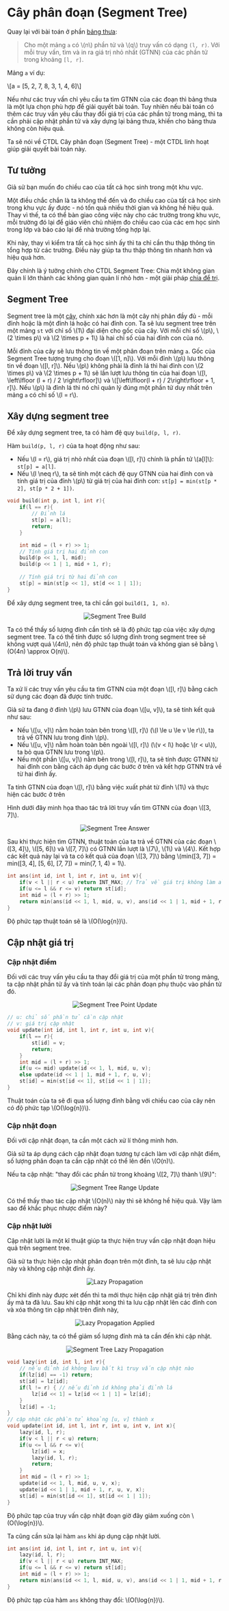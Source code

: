 # Cây phân đoạn (Segment Tree)

Quay lại với bài toán ở phần [bảng thưa](./sparse-table.md):

> Cho một mảng `a` có \\(n\\) phần tử và \\(q\\) truy vấn có dạng `(l, r)`. Với mỗi truy vấn, tìm và in ra giá trị nhỏ nhất (GTNN) của các phần tử trong khoảng `[l, r]`.

Mảng `a` ví dụ:

\\[a = [5, 2, 7, 8, 3, 1, 4, 6]\\]

Nếu như các truy vấn chỉ yêu cầu ta tìm GTNN của các đoạn thì bảng thưa là một lựa chọn phù hợp để giải quyết bài toán. Tuy nhiên nếu bài toán có thêm các truy vấn yêu cầu thay đổi giá trị của các phần tử trong mảng, thì ta cần phải cập nhật phần tử và xây dựng lại bảng thưa, khiến cho bảng thưa không còn hiệu quả.

Ta sẽ nói về CTDL Cây phân đoạn (Segment Tree) - một CTDL linh hoạt giúp giải quyết bài toán này.

## Tư tưởng

Giả sử bạn muốn đo chiều cao của tất cả học sinh trong một khu vực. 

Một điều chắc chắn là ta không thể đến và đo chiều cao của tất cả học sinh trong khu vực ấy được - nó tốn quả nhiều thời gian và không hề hiệu quả. Thay vì thế, ta có thể bàn giao công việc này cho các trường trong khu vực, mỗi trường đó lại để giáo viên chủ nhiệm đo chiều cao của các em học sinh trong lớp và báo cáo lại để nhà trường tổng hợp lại. 

Khi này, thay vì kiểm tra tất cả học sinh ấy thì ta chỉ cần thu thập thông tin tổng hợp từ các trường. Điều này giúp ta thu thập thông tin nhanh hơn và hiệu quả hơn.

Đây chính là ý tưởng chính cho CTDL Segment Tree: Chia một không gian quản lí lớn thành các không gian quản lí nhỏ hơn - một giải pháp [chia để trị](../algo-paradigms/dnc.md).

## Segment Tree

Segment tree là một [cây](../graph-theory/overview.md#cây), chính xác hơn là một cây nhị phân đầy đủ - mỗi đỉnh hoặc là một đỉnh lá hoặc có hai đỉnh con. Ta sẽ lưu segment tree trên một mảng `st` với chỉ số \\(1\\) đại diện cho gốc của cây. Với mỗi chỉ số \\(p\\), \\(2 \times p\\) và \\(2 \times p + 1\\) là hai chỉ số của hai đỉnh con của nó.

Mỗi đỉnh của cây sẽ lưu thông tin về một phân đoạn trên mảng `a`. Gốc của Segment Tree tượng trưng cho đoạn \\([1, n]\\). Với mỗi đỉnh \\(p\\) lưu thông tin về đoạn \\([l, r]\\). Nếu \\(p\\) không phải là đỉnh lá thì hai đỉnh con \\(2 \times p\\) và \\(2 \times p + 1\\) sẽ lần lượt lưu thông tin của hai đoạn \\([l, \left\lfloor (l + r) / 2 \right\rfloor]\\) và \\([\left\lfloor(l + r) / 2\right\rfloor + 1, r]\\). Nếu \\(p\\) là đỉnh lá thì nó chỉ quản lý đúng một phần tử duy nhất trên mảng `a` có chỉ số \\(l = r\\).

## Xây dựng segment tree

Để xây dựng segment tree, ta có hàm đệ quy `build(p, l, r)`.

Hàm `build(p, l, r)` của ta hoạt động như sau:
- Nếu \\(l = r\\), giá trị nhỏ nhất của đoạn \\([l, r]\\) chính là phần tử \\(a[l]\\): `st[p] = a[l]`.
- Nếu \\(l \neq r\\), ta sẽ tính một cách đệ quy GTNN của hai đỉnh con và tính giá trị của đỉnh \\(p\\) từ giá trị của hai đỉnh con: `st[p] = min(st[p * 2], st[p * 2 + 1])`.

```C++
void build(int p, int l, int r){
	if(l == r){
		// Đỉnh lá
		st[p] = a[l];
		return;
	}

	int mid = (l + r) >> 1;
	// Tính giá trị hai đỉnh con
	build(p << 1, l, mid);
	build(p << 1 | 1, mid + 1, r);
	
	// Tính giá trị từ hai đỉnh con
	st[p] = min(st[p << 1], st[d << 1 | 1]);
}
```

Để xây dựng segment tree, ta chỉ cần gọi `build(1, 1, n)`.

<center>
<img src="../images/segment_tree_build.png" alt="Segment Tree Build"/>
</center>

Ta có thể thấy số lượng đỉnh cần tính sẽ là độ phức tạp của việc xây dựng segment tree. Ta có thể tính được số lượng đỉnh trong segment tree sẽ không vượt quá \\(4n\\), nên độ phức tạp thuật toán và không gian sẽ bằng \\(O(4n) \approx O(n)\\).

## Trả lời truy vấn

Ta xử lí các truy vấn yêu cầu ta tìm GTNN của một đoạn \\([l, r]\\) bằng cách sử dụng các đoạn đã được tính trước.

Giả sử ta đang ở đỉnh \\(p\\) lưu GTNN của đoạn \\([u, v]\\), ta sẽ tính kết quả như sau:

- Nếu \\([u, v]\\) nằm hoàn toàn bên trong \\([l, r]\\) (\\(l \le u \le v \le r\\)), ta trả về GTNN lưu trong đỉnh \\(p\\).
- Nếu \\([u, v]\\) nằm hoàn toàn bên ngoài \\([l, r]\\) (\\(v < l\\) hoặc \\(r < u\\)), ta bỏ qua GTNN lưu trong \\(p\\).
- Nếu một phần \\([u, v]\\) nằm bên trong \\([l, r]\\), ta sẽ tính được GTNN từ hai đỉnh con bằng cách áp dụng các bước ở trên và kết hợp GTNN trả về từ hai đỉnh ấy.

Ta tính GTNN của đoạn \\([l, r]\\) bằng việc xuất phát từ đỉnh \\(1\\) và thực hiện các bước ở trên

Hình dưới đây minh họa thao tác trả lời truy vấn tìm GTNN của đoạn \\([3, 7]\\).

<center>
<img src="../images/segment_tree_answer.png" alt="Segment Tree Answer"/>
</center>

Sau khi thực hiện tìm GTNN, thuật toán của ta trả về GTNN của các đoạn \\([3, 4]\\), \\([5, 6]\\) và \\([7, 7]\\) có GTNN lần lượt là \\(7\\), \\(1\\) và \\(4\\). Kết hợp các kết quả này lại và ta có kết quả của đoạn \\([3, 7]\\) bằng \\(min([3, 7]) = min([3, 4], [5, 6], [7, 7]) = min(7, 1, 4) = 1\\).

```C++
int ans(int id, int l, int r, int u, int v){
	if(v < l || r < u) return INT_MAX; // Trả về giá trị không làm ảnh hưởng kết quả
	if(u <= l && r <= v) return st[id];
	int mid = (l + r) >> 1;
	return min(ans(id << 1, l, mid, u, v), ans(id << 1 | 1, mid + 1, r, u, v));
}
```

Độ phức tạp thuật toán sẽ là \\(O(\log{n})\\).

## Cập nhật giá trị 

### Cập nhật điểm

Đối với các truy vấn yêu cầu ta thay đổi giá trị của một phần tử trong mảng, ta cập nhật phần tử ấy và tính toán lại các phân đoạn phụ thuộc vào phần tử đó.

<center>
<img src="../images/segment_tree_point_update.png" alt="Segment Tree Point Update"/>
</center>

```C++
// u: chỉ số phần tử cần cập nhật
// v: giá trị cập nhật
void update(int id, int l, int r, int u, int v){
	if(l == r){
		st[id] = v;
		return;
	}
	int mid = (l + r) >> 1;
	if(u <= mid) update(id << 1, l, mid, u, v);
	else update(id << 1 | 1, mid + 1, r, u, v);
	st[id] = min(st[id << 1], st[id << 1 | 1]);
}
```

Thuật toán của ta sẽ đi qua số lượng đỉnh bằng với chiều cao của cây nên có độ phức tạp \\(O(\log{n})\\).

### Cập nhật đoạn

Đối với cập nhật đoạn, ta cần một cách xử lí thông minh hơn.

Giả sử ta áp dụng cách cập nhật đoạn tương tự cách làm với cập nhật điểm, số lượng phân đoạn ta cần cập nhật có thể lên đến \\(O(n)\\). 

Nếu ta cập nhật: "thay đổi các phần tử trong khoảng \\([2, 7]\\) thành \\(9\\)":

<center>
<img src="../images/segment_tree_range_update.png" alt="Segment Tree Range Update"/>
</center>

Có thể thấy thao tác cập nhật \\(O(n)\\) này thì sẽ không hề hiệu quả. Vậy làm sao để khắc phục nhược điểm này? 
	
### Cập nhật lười

Cập nhật lười là một kĩ thuật giúp ta thực hiện truy vấn cập nhật đoạn hiệu quả trên segment tree.

Giả sử ta thực hiện cập nhật phân đoạn trên một đỉnh, ta sẽ lưu cập nhật này và không cập nhật đỉnh ấy. 

<center>
<img src="../images/lazy_propagation.png" alt="Lazy Propagation"/>
</center>

Chỉ khi đỉnh này được xét đến thì ta mới thực hiện cập nhật giá trị trên đỉnh ấy mà ta đã lưu. Sau khi cập nhật xong thì ta lưu cập nhật lên các đỉnh con và xóa thông tin cập nhật trên đỉnh này,

<center>
<img src="../images/lazy_propagation_applied.png" alt="Lazy Propagation Applied"/>
</center>

Bằng cách này, ta có thể giảm số lượng đỉnh mà ta cần đến khi cập nhật.

<center>
<img src="../images/segment_tree_lazy_propagation.png" alt="Segment Tree Lazy Propagation"/>
</center>

```C++
void lazy(int id, int l, int r){
	// nếu đỉnh id không lưu bất kì truy vấn cập nhật nào
	if(lz[id] == -1) return;
	st[id] = lz[id];
	if(l != r) { // nếu đỉnh id không phải đỉnh lá
		lz[id << 1] = lz[id << 1 | 1] = lz[id];
	}
	lz[id] = -1;
}
// cập nhật các phần tử khoảng [u, v] thành x
void update(int id, int l, int r, int u, int v, int x){
	lazy(id, l, r);
	if(v < l || r < u) return;
	if(u <= l && r <= v){
		lz[id] = x;
		lazy(id, l, r);
		return;
	}
	int mid = (l + r) >> 1;
	update(id << 1, l, mid, u, v, x);
	update(id << 1 | 1, mid + 1, r, u, v, x);
	st[id] = min(st[id << 1], st[id << 1 | 1]);
}
```

Độ phức tạp của truy vấn cập nhật đoạn giờ đây giảm xuống còn \\(O(\log{n})\\).

Ta cũng cần sửa lại hàm `ans` khi áp dụng cập nhật lười.

```C++
int ans(int id, int l, int r, int u, int v){
	lazy(id, l, r);
	if(v < l || r < u) return INT_MAX;
	if(u <= l && r <= v) return st[id];
	int mid = (l + r) >> 1;
	return min(ans(id << 1, l, mid, u, v), ans(id << 1 | 1, mid + 1, r, u, v));
}
```

Độ phức tạp của hàm `ans` không thay đổi: \\(O(\log{n})\\).